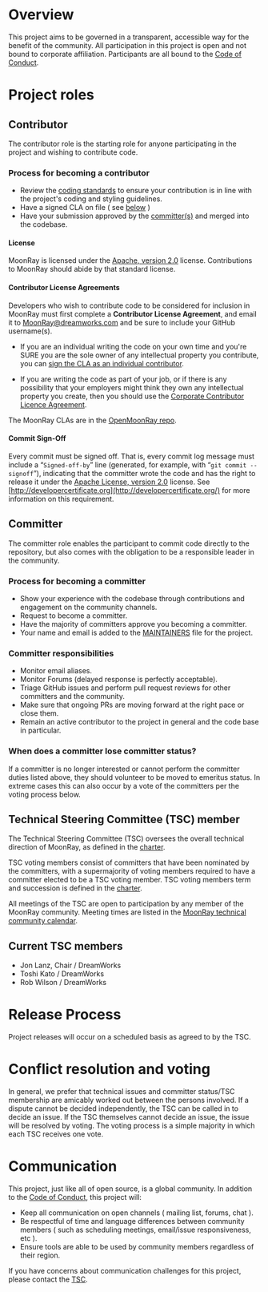 # Overview

This project aims to be governed in a transparent, accessible way for the benefit of the community. All participation in this project is open and not bound to corporate affiliation. Participants are all bound to the [Code of Conduct](CODE_OF_CONDUCT.md).

# Project roles

## Contributor

The contributor role is the starting role for anyone participating in the project and wishing to contribute code.

### Process for becoming a contributor

* Review the [coding standards](https://docs.openmoonray.org/developer-guide/coding-standards/) to ensure your contribution is in line with the project's coding and styling guidelines.
* Have a signed CLA on file ( see [below](#contributor-license-agreements) )
* Have your submission approved by the [committer(s)](#committer) and merged into the codebase.

#### License

MoonRay is licensed under the [Apache, version 2.0](LICENSE.md)
license. Contributions to MoonRay should abide by that standard
license.

#### Contributor License Agreements

Developers who wish to contribute code to be considered for inclusion in MoonRay must first complete
a **Contributor License Agreement**, and email it to MoonRay@dreamworks.com and be sure to include
your GitHub username(s).

* If you are an individual writing the code on your own time and
  you're SURE you are the sole owner of any intellectual property you
  contribute, you can [sign the CLA as an individual contributor](https://github.com/dreamworksanimation/openmoonray/blob/release/tsc/icla.md).

* If you are writing the code as part of your job, or if there is any
  possibility that your employers might think they own any
  intellectual property you create, then you should use the [Corporate
  Contributor Licence
  Agreement](https://github.com/dreamworksanimation/openmoonray/blob/release/tsc/ccla.md).

The MoonRay CLAs are in the [OpenMoonRay repo](https://github.com/dreamworksanimation/openmoonray/tree/release/tsc).

#### Commit Sign-Off

Every commit must be signed off.  That is, every commit log message
must include a “`Signed-off-by`” line (generated, for example, with
“`git commit --signoff`”), indicating that the committer wrote the
code and has the right to release it under the
[Apache License, version 2.0](LICENSE)
license. See [http://developercertificate.org](http://developercertificate.org/) for more information on this requirement.

## Committer

The committer role enables the participant to commit code directly to the repository, but also comes with the obligation to be a responsible leader in the community.

### Process for becoming a committer

* Show your experience with the codebase through contributions and engagement on the community channels.
* Request to become a committer.
* Have the majority of committers approve you becoming a committer.
* Your name and email is added to the [MAINTAINERS](MAINTAINERS.md) file for the project.

### Committer responsibilities

* Monitor email aliases.
* Monitor Forums (delayed response is perfectly acceptable).
* Triage GitHub issues and perform pull request reviews for other committers and the community.
* Make sure that ongoing PRs are moving forward at the right pace or close them.
* Remain an active contributor to the project in general and the code base in particular.

### When does a committer lose committer status?

If a committer is no longer interested or cannot perform the committer duties listed above, they
should volunteer to be moved to emeritus status. In extreme cases this can also occur by a vote of
the committers per the voting process below.

## Technical Steering Committee (TSC) member

The Technical Steering Committee (TSC) oversees the overall technical direction of MoonRay, as defined in the [charter](charter.md).

TSC voting members consist of committers that have been nominated by the committers, with a supermajority of voting members required to have a committer elected to be a TSC voting member. TSC voting members term and succession is defined in the [charter](charter.md).

All meetings of the TSC are open to participation by any member of the MoonRay community. Meeting times are listed in the [MoonRay technical community calendar](https://calendar.google.com/calendar/embed?src=c_0104aeaceaad2fdc2db4264d1b1211ed56c33cb51086cd5a2a8df324158d21c5%40group.calendar.google.com&ctz=America%2FLos_Angeles).

## Current TSC members

* Jon Lanz, Chair / DreamWorks
* Toshi Kato / DreamWorks
* Rob Wilson / DreamWorks

# Release Process

Project releases will occur on a scheduled basis as agreed to by the TSC.

# Conflict resolution and voting

In general, we prefer that technical issues and committer status/TSC membership are amicably worked out
between the persons involved. If a dispute cannot be decided independently, the TSC can be
called in to decide an issue. If the TSC themselves cannot decide an issue, the issue will
be resolved by voting. The voting process is a simple majority in which each TSC receives one vote.

# Communication

This project, just like all of open source, is a global community. In addition to the [Code of Conduct](CODE_OF_CONDUCT.md), this project will:

* Keep all communication on open channels ( mailing list, forums, chat ).
* Be respectful of time and language differences between community members ( such as scheduling meetings, email/issue responsiveness, etc ).
* Ensure tools are able to be used by community members regardless of their region.

If you have concerns about communication challenges for this project, please contact the [TSC](mailto:MoonRay_TSC@dreamworks.com).

